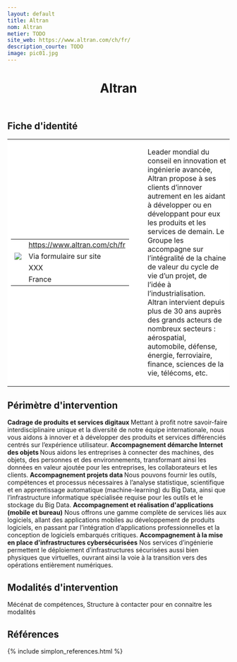```yaml
---
layout: default
title: Altran
nom: Altran
metier: TODO
site_web: https://www.altran.com/ch/fr/
description_courte: TODO
image: pic01.jpg
---
```


<header>
	<h1> Altran </h1>
</header>

<div class="main">
	<h2> Fiche d'identité </h2>
	<table style="border-collapse: collapse;">
		<tr style="border: none; background-color:#FFFFFF;">
			<td style="border: none; background-color:#FFFFFF;width:20%;height:80%;">
				<div class="fiche_contact" style="">
					<table style="border-collapse: collapse;">
						<tr class="site_web" style="border: none; background-color:#FFFFFF;">
							<td style="border: none;">
								<img src="" class="fiche_icone"/>
							</td>
							<td style="border: none;">
								<a href="https://www.altran.com/ch/fr/"> https://www.altran.com/ch/fr</a>
							</td>
						</tr>
						<tr class="contact" style="border: none; background-color:#FFFFFF;">
							<td style="border: none;display: table-cell;">
								<img src="{{site.url}}{{site.baseurl}}/images/email_icon.png" class="image" style="max-width:150%;vertical-align: middle;"/>
							</td>
							<td style="border: none;">
								Via formulaire sur site
							</td>
						</tr>
						<tr class="telephone" style="border: none; background-color:#FFFFFF;">
							<td style="border: none;">
								<img src="" class="fiche_icone"/>
							</td>
							<td style="border: none;">
								XXX
							</td>
						</tr>
						<tr class="zone" style="border: none; background-color:#FFFFFF;">
							<td style="border: none;">
								<img src="" class="fiche_icone"/>
							</td>
							<td style="border: none;">
								France
							</td>
						</tr>
					</table>
				</div>
			</td>
			<td style="width:10%;"/>
			<td style="background-color:#FFFFFF; width:60%;">
				<div class="fiche_identite">
					<p style="font-weight:normal;">
					Leader mondial du conseil en innovation et ingénierie avancée, Altran propose à ses clients d’innover autrement en les aidant à développer ou en développant pour eux les produits et les services de demain. Le Groupe les accompagne sur l’intégralité de la chaine de valeur du cycle de vie d’un projet, de l’idée à l’industrialisation. Altran intervient depuis plus de 30 ans auprès des grands acteurs de nombreux secteurs : aérospatial, automobile, défense, énergie, ferroviaire, finance, sciences de la vie, télécoms, etc. 
					</p>
				</div>
			</td>
		</tr>
	</table>
	<div class="perimetre_intervention">
		<h2> Périmètre d'intervention </h2>
		<strong>Cadrage de produits et services digitaux </strong>
		Mettant à profit notre savoir-faire interdisciplinaire unique et la diversité de notre équipe internationale, nous vous aidons à innover et à développer des produits et services différenciés centrés sur l’expérience utilisateur.
		<strong>Accompagnement démarche Internet des objets </strong>
		Nous aidons les entreprises à connecter des machines, des objets, des personnes et des environnements, transformant ainsi les données en valeur ajoutée pour les entreprises, les collaborateurs et les clients. 
		<strong>Accompagnement projets data </strong>
		Nous pouvons fournir les outils, compétences et processus nécessaires à l’analyse statistique, scientifique et en apprentissage automatique (machine-learning) du Big Data, ainsi que l’infrastructure informatique spécialisée requise pour les outils et le stockage du Big Data.
		<strong>Accompagnement et réalisation d'applications (mobile et bureau)</strong>
		Nous offrons une gamme complète de services liés aux logiciels, allant des applications mobiles au développement de produits logiciels, en passant par l’intégration d’applications professionnelles et la conception de logiciels embarqués critiques.
		<strong>Accompagnement à la mise en place d'infrastructures cybersécurisées</strong>
		Nos services d’ingénierie permettent le déploiement d’infrastructures sécurisées aussi bien physiques que virtuelles, ouvrant ainsi la voie à la transition vers des opérations entièrement numériques.
	</div>
	<div class="modalite_intervention">
		<h2> Modalités d'intervention </h2>
		Mécénat de compétences, Structure à contacter pour en connaitre les modalités
	</div>
</div>
<footer class="references">
	<h2> Références </h2>
	{% include simplon_references.html %}
</footer>

